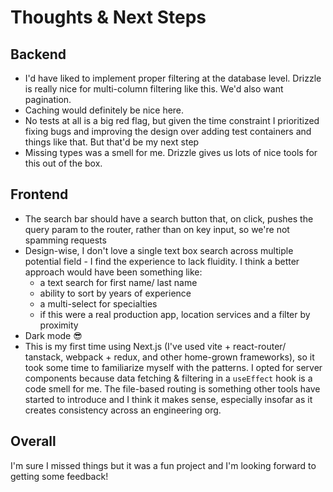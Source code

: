 # Thoughts & Next Steps

## Backend

- I'd have liked to implement proper filtering at the database level. Drizzle is really nice for multi-column filtering like this. We'd also want pagination.
- Caching would definitely be nice here.
- No tests at all is a big red flag, but given the time constraint I prioritized fixing bugs and improving the design over adding test containers and things like that. But that'd be my next step
- Missing types was a smell for me. Drizzle gives us lots of nice tools for this out of the box.

## Frontend

- The search bar should have a search button that, on click, pushes the query param to the router, rather than on key input, so we're not spamming requests
- Design-wise, I don't love a single text box search across multiple potential field - I find the experience to lack fluidity. I think a better approach would have been something like:
  - a text search for first name/ last name
  - ability to sort by years of experience
  - a multi-select for specialties
  - if this were a real production app, location services and a filter by proximity
- Dark mode :sunglasses:
- This is my first time using Next.js (I've used vite + react-router/ tanstack, webpack + redux, and other home-grown frameworks), so it took some time to familiarize myself with the patterns. I opted for server components because data fetching & filtering in a `useEffect` hook is a code smell for me. The file-based routing is something other tools have started to introduce and I think it makes sense, especially insofar as it creates consistency across an engineering org.

## Overall

I'm sure I missed things but it was a fun project and I'm looking forward to getting some feedback!
